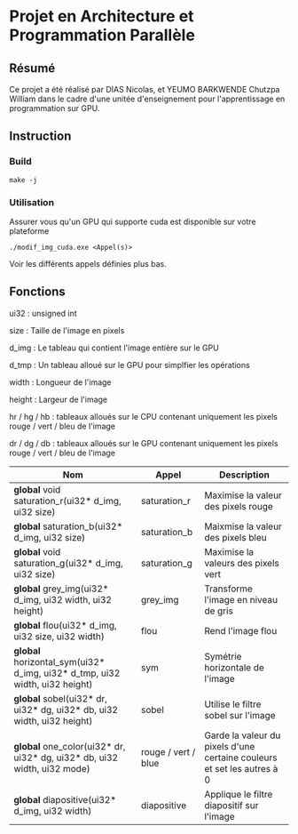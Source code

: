 # Projet en Architecture et Programmation Parallèle


## Résumé

Ce projet a été réalisé par DIAS Nicolas, et YEUMO BARKWENDE Chutzpa William dans le cadre d'une unitée d'enseignement pour l'apprentissage en programmation sur GPU.

## Instruction
### Build
```shell
make -j
```
### Utilisation
Assurer vous qu'un GPU qui supporte cuda est disponible sur votre plateforme
```shell
./modif_img_cuda.exe <Appel(s)>
```

Voir les différents appels définies plus bas.
## Fonctions

ui32 :
    unsigned int

size :
    Taille de l'image en pixels

d_img :
    Le tableau qui contient l'image entière sur le GPU

d_tmp :
    Un tableau alloué sur le GPU pour simplfier les opérations

width :
    Longueur de l'image

height :
    Largeur de l'image

hr / hg / hb :
    tableaux alloués sur le CPU contenant uniquement les pixels rouge / vert / bleu de l'image

dr / dg / db :
    tableaux alloués sur le GPU contenant uniquement les pixels rouge / vert / bleu de l'image


| Nom | Appel | Description |
| --- | ---------- | ----------- |
| __global__ void saturation_r(ui32* d_img, ui32 size) | saturation_r | Maximise la valeur des pixels rouge |
| __global__ saturation_b(ui32* d_img, ui32 size) | saturation_b | Maixmise la valeur des pixels bleu |
| __global__ void saturation_g(ui32* d_img, ui32 size) | saturation_g | Maximise la valeurs des pixels vert |
| __global__ grey_img(ui32* d_img, ui32 width, ui32 height) | grey_img | Transforme l'image en niveau de gris |
| __global__ flou(ui32* d_img, ui32 size, ui32 width) | flou | Rend l'image flou |
| __global__ horizontal_sym(ui32* d_img, ui32* d_tmp, ui32 width, ui32 height) | sym | Symétrie horizontale de l'image |
| __global__ sobel(ui32* dr, ui32* dg, ui32* db, ui32 width, ui32 height) | sobel | Utilise le filtre sobel sur l'image |
| __global__ one_color(ui32* dr, ui32* dg, ui32* db, ui32 width, ui32 mode) | rouge / vert / blue | Garde la valeur du pixels d'une certaine couleurs et set les autres à 0 |
| __global__ diapositive(ui32* d_img, ui32 width) | diapositive | Applique le filtre diapositif sur l'image |
